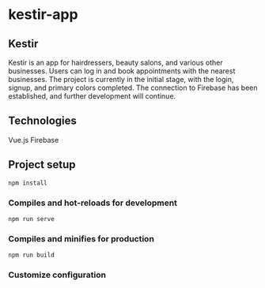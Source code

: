 # kestir-app

## Kestir

Kestir is an app for hairdressers, beauty salons, and various other businesses. Users can log in and book appointments with the nearest businesses. The project is currently in the initial stage, with the login, signup, and primary colors completed. The connection to Firebase has been established, and further development will continue.
## Technologies
Vue.js
Firebase

## Project setup

```
npm install
```

### Compiles and hot-reloads for development

```
npm run serve
```

### Compiles and minifies for production

```
npm run build
```

### Customize configuration
